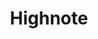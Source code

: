 ---
blog: https://highnoteplatform.com/blog
linkedin: https://linkedin.com/company/highnoteplatform
logohandle: highnoteplatform
sort: highnoteplatform
title: Highnote
twitter: https://x.com/highnotesocial
website: https://highnoteplatform.com/
---